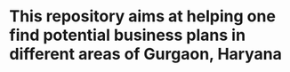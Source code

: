 # This repository aims at helping one find potential business plans in different areas of Gurgaon, Haryana
